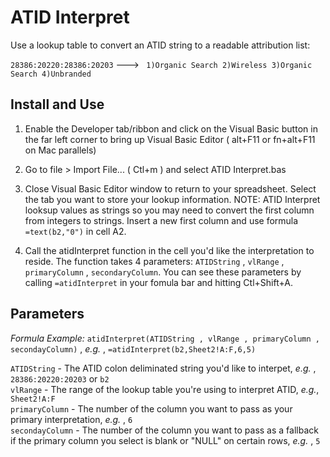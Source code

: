 ATID Interpret
================


Use a lookup table to convert an ATID string to a readable attribution list:

`28386:20220:28386:20203` ---> ` 1)Organic Search 2)Wireless 3)Organic Search 4)Unbranded`

<h2>Install and Use</h2>

1. Enable the Developer tab/ribbon and click on the Visual Basic button in the far left corner to bring up Visual Basic Editor ( alt+F11 or fn+alt+F11 on Mac parallels)

2. Go to file > Import File... ( Ctl+m ) and select ATID Interpret.bas

3. Close Visual Basic Editor window to return to your spreadsheet. Select the tab you want to store your lookup information. NOTE: ATID Interpret looksup values as strings so you may need to convert the first column from integers to strings. Insert a new first column and use formula `=text(b2,"0")` in cell A2.

4. Call the atidInterpret function in the cell you'd like the interpretation to reside. The function takes 4 parameters: `ATIDString` , `vlRange` , `primaryColumn` , `secondaryColumn`. You can see these parameters by calling `=atidInterpret` in your fomula bar and hitting Ctl+Shift+A.

<h2>Parameters </h2> 

*Formula Example:* `atidInterpret(ATIDString , vlRange , primaryColumn , secondayColumn)` , *e.g.* , `=atidInterpret(b2,Sheet2!A:F,6,5)`


`ATIDString` - The ATID colon deliminated string you'd like to interpet, *e.g.* , `28386:20220:20203` or `b2`
<br>
`vlRange` - The range of the lookup table you're using to interpret ATID, *e.g.*, `Sheet2!A:F`
<br>
`primaryColumn` - The number of the column you want to pass as your primary interpretation, *e.g.* , `6`
<br>
`secondayColumn` - The number of the column you want to pass as a fallback if the primary column you select is blank or "NULL" on certain rows, *e.g.* , `5`



